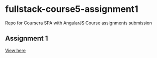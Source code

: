 # fullstack-course5-assignment1
Repo for Coursera SPA with AngularJS Course assignments submission

## Assignment 1
[View here](/assignment-1)
